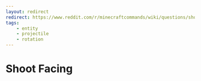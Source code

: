 ```yaml
---
layout: redirect
redirect: https://www.reddit.com/r/minecraftcommands/wiki/questions/shootfacing
tags:
    - entity
    - projectile
    - rotation
---
```


# Shoot Facing